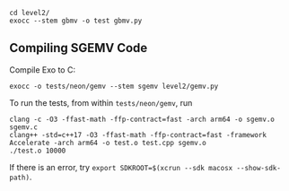 ```
cd level2/
exocc --stem gbmv -o test gbmv.py
```

## Compiling SGEMV Code

Compile Exo to C:
```
exocc -o tests/neon/gemv --stem sgemv level2/gemv.py
```

To run the tests, from within `tests/neon/gemv`, run
```
clang -c -O3 -ffast-math -ffp-contract=fast -arch arm64 -o sgemv.o sgemv.c
clang++ -std=c++17 -O3 -ffast-math -ffp-contract=fast -framework Accelerate -arch arm64 -o test.o test.cpp sgemv.o
./test.o 10000
```
If there is an error, try `export SDKROOT=$(xcrun --sdk macosx --show-sdk-path)`.
